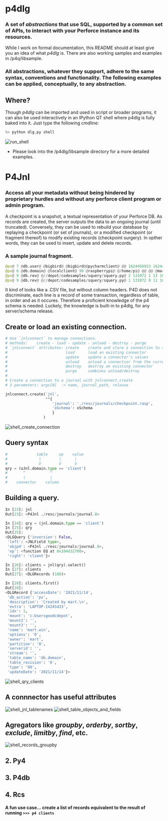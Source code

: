 # p4dlg

### A set of *abstractions* that use SQL, supported by a common set of APIs, to interact with your Perforce instance and its resources. 

While I work on formal documentation, this README should at least give you an idea of what *p4dlg* is. There are also working samples and examples in /p4q/libsample.

### All abstractions, whatever they support, adhere to the same syntax, conventions and functionality. The following examples can be applied, conceptually, to any abstraction.

## Where?
Though *p4dlg* can be imported and used in script or broader programs, it can also be used interactively in an IPython QT shell where p4dlg is fully baked into it. Just type the following cmdline:


```Python
%> python dlg.py shell
```

![run_shell](https://github.com/user-attachments/assets/14825c81-ada0-48d4-a0e6-834f9b8090c1)

* Please look into the /p4dlg/libsample directory for a more detailed examples.

# P4Jnl
### Access all your metadata without being hindered by proprietary hurdles and without any perforce client program or admin program.

A checkpoint is a snapshot, a textual representation of your Perforce DB. As records are created, the server outputs the data to an ongoing journal (until truncated). Conversely, they can be used to rebuild your database by replaying a checkpoint (or set of journals), or a modified checkpoint (or fragment thereof) to modify existing records (checkpoint surgery). In opther words, they can be used to insert, update and delete records. 

### A sample journal fragment.

```Python
@pv@ 7 @db.user@ @bigbird@ @bigbird@@pycharmclient@ @@ 1624456923 1624456923 @bigbird@ @@ 2 @@ 0 0 0 0 0 0
@pv@ 6 @db.domain@ @localclient@ 99 @raspberrypi@ @/home/pi@ @@ @@ @mart@ 1615718544 1618412757 0 @Created by bigbird.\n@
@pv@ 9 @db.rev@ @//depot/codesamples/squery/squery.py@ 2 131072 1 13 1618413823 1618413704 47D355EA47D55FAEC8C92A2ABDA980BC 40271 0 0 @//depot/codesamples/squery/squery.py@ @1.13@ 131072 
@pv@ 9 @db.rev@ @//depot/codesamples/squery/squery.py@ 1 131072 0 11 1615560173 1614326814 B72B933FC28A76969DB23DA8A219091A 46151 0 0 @//depot/codesamples/squery/squery.py@ @1.11@ 131072
```

It kind of looks like a .CSV file, but without column headers. P4D does not discriminate, each line is a record of some transaction, regardless of table, in order and as it occures. Therefore a proficient knowledge of the p4 schema is needed. Luckely, the knowledge is built-in to p4dlg, for any server/schema release.

## Create or load an existing connection.
```Python
# Use `jnlconnect` to manage connections.
# methods:    create - load - update - unload - destroy - purge
# `jnlconnect` attributes: create    create and store a connection to a journal
#                          load      load an existing connector
#                          update    update a connector's values
#                          unload    unload a connectior from the current scope
#                          destroy   destroy an existing connector
#                          purge     combines unload/destroy
#                          
# Create a connection to a journal with jnlconnect.create
# 3 parameters: args[0]  -> name, journal_path, release

jnlconnect.create('jnl',
                  **{
                     'journal': './resc/journals/checkpoint.rasp',
                     'oSchema': oSchema
                     }
                 )
```
![shell_create_connection](https://github.com/user-attachments/assets/3e09eb1c-a933-496a-ba70-312535a693c0)

## Query syntax
```Python
#             table     op    value
#              |        |      |
#              V        V      V
qry = (oJnl.domain.type == 'client')
#       ^           ^
#       |           |
#    connector    column
```

## Building a query.
```Python
In [23]: jnl
Out[23]: <P4Jnl ./resc/journals/journal.8>

In [24]: qry = (jnl.domain.type == 'client')
In [25]: qry
Out[25]: 
<DLGQuery {'inversion': False,
 'left': <JNLField type>,
 'objp4': <P4Jnl ./resc/journals/journal.8>,
 'op': <function EQ at 0x104d32700>,
 'right': 'client'}>

In [26]: clients = jnl(qry).select()
In [27]: clients
Out[27]: <DLGRecords (188)>

In [28]: clients.first()
Out[28]: 
<DLGRecord {'accessDate': '2021/11/14',
 'db_action': 'pv',
 'description': 'Created by mart.\n',
 'extra': 'LAPTOP-I424S433',
 'idx': 1,
 'mount': 'c:Usersgoodcdepot',
 'mount2': '',
 'mount3': '',
 'name': 'mart.win',
 'options': '0',
 'owner': 'mart',
 'partition': '0',
 'serverid': '',
 'stream': '',
 'table_name': 'db.domain',
 'table_revision': '6',
 'type': '99',
 'updateDate': '2021/11/14'}>
```

![shell_qry_clients](https://github.com/user-attachments/assets/20862973-bf37-46cd-92ca-b0805904c6bb)

## A connnector has useful attributes

![shell_jnl_tablenames](https://github.com/user-attachments/assets/bd8ceb9f-858b-4ab3-be9b-c416884bb880)
![shell_table_objects_and_fields](https://github.com/user-attachments/assets/519f8ea8-5b84-416c-97cf-5d95b94f3a9f)

## Agregators like *groupby*, *orderby*, *sortby*, *exclude*, *limitby*, *find*, etc.
![shell_records_groupby](https://github.com/user-attachments/assets/b6164493-1728-425a-ab7d-c0eb1e8c6c8c)

## 2. Py4
## 3. P4db
## 4. Rcs
#### A fun use case... create a list of records equivalent to the result of running  ```>>> p4 clients```



